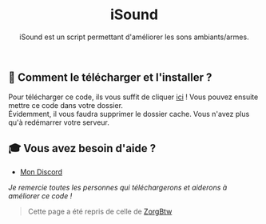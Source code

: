 <h1 align="center">iSound</h1>
<p align="center">iSound est un script permettant d'améliorer les sons ambiants/armes.</p><br />

## 🏹 **Comment le télécharger et l'installer ?**
Pour télécharger ce code, ils vous suffit de cliquer [ici](https://github.com/uParis/iSound/releases/tag/v1.0) ! Vous pouvez ensuite mettre ce code dans votre dossier.<br />
Évidemment, il vous faudra supprimer le dossier cache. Vous n'avez plus qu'à redémarrer votre serveur.<br />

## 🎓 **Vous avez besoin d'aide ?**

- [Mon Discord](https://discord.gg/GfqHDNxCpv)

_Je remercie toutes les personnes qui téléchargerons et aiderons à améliorer ce code !_
> Cette page a été repris de celle de [ZorgBtw](https://github.com/ZorgBtw/BungeeSK)
